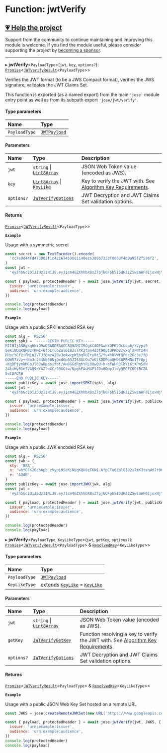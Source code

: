 # Function: jwtVerify

## [💗 Help the project](https://github.com/sponsors/panva)

Support from the community to continue maintaining and improving this module is welcome. If you find the module useful, please consider supporting the project by [becoming a sponsor](https://github.com/sponsors/panva).

---

▸ **jwtVerify**\<`PayloadType`\>(`jwt`, `key`, `options?`): [`Promise`]( https://developer.mozilla.org/docs/Web/JavaScript/Reference/Global_Objects/Promise )\<[`JWTVerifyResult`](../interfaces/types.JWTVerifyResult.md)\<`PayloadType`\>\>

Verifies the JWT format (to be a JWS Compact format), verifies the JWS signature, validates the
JWT Claims Set.

This function is exported (as a named export) from the main `'jose'` module entry point as well
as from its subpath export `'jose/jwt/verify'`.

#### Type parameters

| Name | Type |
| :------ | :------ |
| `PayloadType` | [`JWTPayload`](../interfaces/types.JWTPayload.md) |

#### Parameters

| Name | Type | Description |
| :------ | :------ | :------ |
| `jwt` | `string` \| [`Uint8Array`]( https://developer.mozilla.org/docs/Web/JavaScript/Reference/Global_Objects/Uint8Array ) | JSON Web Token value (encoded as JWS). |
| `key` | [`Uint8Array`]( https://developer.mozilla.org/docs/Web/JavaScript/Reference/Global_Objects/Uint8Array ) \| [`KeyLike`](../types/types.KeyLike.md) | Key to verify the JWT with. See [Algorithm Key Requirements](https://github.com/panva/jose/issues/210#jws-alg). |
| `options?` | [`JWTVerifyOptions`](../interfaces/jwt_verify.JWTVerifyOptions.md) | JWT Decryption and JWT Claims Set validation options. |

#### Returns

[`Promise`]( https://developer.mozilla.org/docs/Web/JavaScript/Reference/Global_Objects/Promise )\<[`JWTVerifyResult`](../interfaces/types.JWTVerifyResult.md)\<`PayloadType`\>\>

**`Example`**

Usage with a symmetric secret

```js
const secret = new TextEncoder().encode(
  'cc7e0d44fd473002f1c42167459001140ec6389b7353f8088f4d9a95f2f596f2',
)
const jwt =
  'eyJhbGciOiJIUzI1NiJ9.eyJ1cm46ZXhhbXBsZTpjbGFpbSI6dHJ1ZSwiaWF0IjoxNjY5MDU2MjMxLCJpc3MiOiJ1cm46ZXhhbXBsZTppc3N1ZXIiLCJhdWQiOiJ1cm46ZXhhbXBsZTphdWRpZW5jZSJ9.C4iSlLfAUMBq--wnC6VqD9gEOhwpRZpoRarE0m7KEnI'

const { payload, protectedHeader } = await jose.jwtVerify(jwt, secret, {
  issuer: 'urn:example:issuer',
  audience: 'urn:example:audience',
})

console.log(protectedHeader)
console.log(payload)
```

**`Example`**

Usage with a public SPKI encoded RSA key

```js
const alg = 'RS256'
const spki = `-----BEGIN PUBLIC KEY-----
MIIBIjANBgkqhkiG9w0BAQEFAAOCAQ8AMIIBCgKCAQEAwhYOFK2Ocbbpb/zVypi9
SeKiNUqKQH0zTKN1+6fpCTu6ZalGI82s7XK3tan4dJt90ptUPKD2zvxqTzFNfx4H
HHsrYCf2+FMLn1VTJfQazA2BvJqAwcpW1bqRUEty8tS/Yv4hRvWfQPcc2Gc3+/fQ
OOW57zVy+rNoJc744kb30NjQxdGp03J2S3GLQu7oKtSDDPooQHD38PEMNnITf0pj
+KgDPjymkMGoJlO3aKppsjfbt/AH6GGdRghYRLOUwQU+h+ofWHR3lbYiKtXPn5dN
24kiHy61e3VAQ9/YAZlwXC/99GGtw/NpghFAuM4P1JDn0DppJldy3PGFC0GfBCZA
SwIDAQAB
-----END PUBLIC KEY-----`
const publicKey = await jose.importSPKI(spki, alg)
const jwt =
  'eyJhbGciOiJSUzI1NiJ9.eyJ1cm46ZXhhbXBsZTpjbGFpbSI6dHJ1ZSwiaWF0IjoxNjY5MDU2NDg4LCJpc3MiOiJ1cm46ZXhhbXBsZTppc3N1ZXIiLCJhdWQiOiJ1cm46ZXhhbXBsZTphdWRpZW5jZSJ9.gXrPZ3yM_60dMXGE69dusbpzYASNA-XIOwsb5D5xYnSxyj6_D6OR_uR_1vqhUm4AxZxcrH1_-XJAve9HCw8az_QzHcN-nETt-v6stCsYrn6Bv1YOc-mSJRZ8ll57KVqLbCIbjKwerNX5r2_Qg2TwmJzQdRs-AQDhy-s_DlJd8ql6wR4n-kDZpar-pwIvz4fFIN0Fj57SXpAbLrV6Eo4Byzl0xFD8qEYEpBwjrMMfxCZXTlAVhAq6KCoGlDTwWuExps342-0UErEtyIqDnDGcrfNWiUsoo8j-29IpKd-w9-C388u-ChCxoHz--H8WmMSZzx3zTXsZ5lXLZ9IKfanDKg'

const { payload, protectedHeader } = await jose.jwtVerify(jwt, publicKey, {
  issuer: 'urn:example:issuer',
  audience: 'urn:example:audience',
})

console.log(protectedHeader)
console.log(payload)
```

**`Example`**

Usage with a public JWK encoded RSA key

```js
const alg = 'RS256'
const jwk = {
  kty: 'RSA',
  n: 'whYOFK2Ocbbpb_zVypi9SeKiNUqKQH0zTKN1-6fpCTu6ZalGI82s7XK3tan4dJt90ptUPKD2zvxqTzFNfx4HHHsrYCf2-FMLn1VTJfQazA2BvJqAwcpW1bqRUEty8tS_Yv4hRvWfQPcc2Gc3-_fQOOW57zVy-rNoJc744kb30NjQxdGp03J2S3GLQu7oKtSDDPooQHD38PEMNnITf0pj-KgDPjymkMGoJlO3aKppsjfbt_AH6GGdRghYRLOUwQU-h-ofWHR3lbYiKtXPn5dN24kiHy61e3VAQ9_YAZlwXC_99GGtw_NpghFAuM4P1JDn0DppJldy3PGFC0GfBCZASw',
  e: 'AQAB',
}
const publicKey = await jose.importJWK(jwk, alg)
const jwt =
  'eyJhbGciOiJSUzI1NiJ9.eyJ1cm46ZXhhbXBsZTpjbGFpbSI6dHJ1ZSwiaWF0IjoxNjY5MDU2NDg4LCJpc3MiOiJ1cm46ZXhhbXBsZTppc3N1ZXIiLCJhdWQiOiJ1cm46ZXhhbXBsZTphdWRpZW5jZSJ9.gXrPZ3yM_60dMXGE69dusbpzYASNA-XIOwsb5D5xYnSxyj6_D6OR_uR_1vqhUm4AxZxcrH1_-XJAve9HCw8az_QzHcN-nETt-v6stCsYrn6Bv1YOc-mSJRZ8ll57KVqLbCIbjKwerNX5r2_Qg2TwmJzQdRs-AQDhy-s_DlJd8ql6wR4n-kDZpar-pwIvz4fFIN0Fj57SXpAbLrV6Eo4Byzl0xFD8qEYEpBwjrMMfxCZXTlAVhAq6KCoGlDTwWuExps342-0UErEtyIqDnDGcrfNWiUsoo8j-29IpKd-w9-C388u-ChCxoHz--H8WmMSZzx3zTXsZ5lXLZ9IKfanDKg'

const { payload, protectedHeader } = await jose.jwtVerify(jwt, publicKey, {
  issuer: 'urn:example:issuer',
  audience: 'urn:example:audience',
})

console.log(protectedHeader)
console.log(payload)
```

▸ **jwtVerify**\<`PayloadType`, `KeyLikeType`\>(`jwt`, `getKey`, `options?`): [`Promise`]( https://developer.mozilla.org/docs/Web/JavaScript/Reference/Global_Objects/Promise )\<[`JWTVerifyResult`](../interfaces/types.JWTVerifyResult.md)\<`PayloadType`\> & [`ResolvedKey`](../interfaces/types.ResolvedKey.md)\<`KeyLikeType`\>\>

#### Type parameters

| Name | Type |
| :------ | :------ |
| `PayloadType` | [`JWTPayload`](../interfaces/types.JWTPayload.md) |
| `KeyLikeType` | extends [`KeyLike`](../types/types.KeyLike.md) = [`KeyLike`](../types/types.KeyLike.md) |

#### Parameters

| Name | Type | Description |
| :------ | :------ | :------ |
| `jwt` | `string` \| [`Uint8Array`]( https://developer.mozilla.org/docs/Web/JavaScript/Reference/Global_Objects/Uint8Array ) | JSON Web Token value (encoded as JWS). |
| `getKey` | [`JWTVerifyGetKey`](../interfaces/jwt_verify.JWTVerifyGetKey.md) | Function resolving a key to verify the JWT with. See [Algorithm Key Requirements](https://github.com/panva/jose/issues/210#jws-alg). |
| `options?` | [`JWTVerifyOptions`](../interfaces/jwt_verify.JWTVerifyOptions.md) | JWT Decryption and JWT Claims Set validation options. |

#### Returns

[`Promise`]( https://developer.mozilla.org/docs/Web/JavaScript/Reference/Global_Objects/Promise )\<[`JWTVerifyResult`](../interfaces/types.JWTVerifyResult.md)\<`PayloadType`\> & [`ResolvedKey`](../interfaces/types.ResolvedKey.md)\<`KeyLikeType`\>\>

**`Example`**

Usage with a public JSON Web Key Set hosted on a remote URL

```js
const JWKS = jose.createRemoteJWKSet(new URL('https://www.googleapis.com/oauth2/v3/certs'))

const { payload, protectedHeader } = await jose.jwtVerify(jwt, JWKS, {
  issuer: 'urn:example:issuer',
  audience: 'urn:example:audience',
})
console.log(protectedHeader)
console.log(payload)
```
